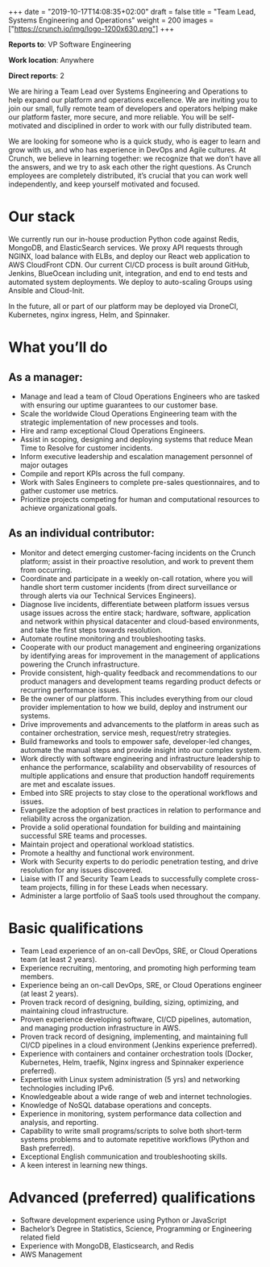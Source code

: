 +++
date = "2019-10-17T14:08:35+02:00"
draft = false
title = "Team Lead, Systems Engineering and Operations"
weight = 200
images = ["https://crunch.io/img/logo-1200x630.png"]
+++

**Reports to**: VP Software Engineering

**Work location**: Anywhere

**Direct reports**: 2

We are hiring a Team Lead over Systems Engineering and Operations to help expand our platform and operations excellence. We are inviting you to join our small, fully remote team of developers and operators helping make our platform faster, more secure, and more reliable. You will be self-motivated and disciplined in order to work with our fully distributed team.

We are looking for someone who is a quick study, who is eager to learn and grow with us, and who has experience in DevOps and Agile cultures. At Crunch, we believe in learning together: we recognize that we don’t have all the answers, and we try to ask each other the right questions. As Crunch employees are completely distributed, it’s crucial that you can work well independently, and keep yourself motivated and focused.

# Our stack

We currently run our in-house production Python code against Redis, MongoDB, and ElasticSearch services. We proxy API requests through NGINX, load balance with ELBs, and deploy our React web application to AWS CloudFront CDN. Our current CI/CD process is built around GitHub, Jenkins, BlueOcean including unit, integration, and end to end tests and automated system deployments. We deploy to auto-scaling Groups using Ansible and Cloud-Init.

In the future, all or part of our platform may be deployed via DroneCI, Kubernetes, nginx ingress, Helm, and Spinnaker.

# What you’ll do

## As a manager:

- Manage and lead a team of Cloud Operations Engineers who are tasked with ensuring our uptime guarantees to our customer base.
- Scale the worldwide Cloud Operations Engineering team with the strategic implementation of new processes and tools.
- Hire and ramp exceptional Cloud Operations Engineers.
- Assist in scoping, designing and deploying systems that reduce Mean Time to Resolve for customer incidents.
- Inform executive leadership and escalation management personnel of major outages
- Compile and report KPIs across the full company.
- Work with Sales Engineers to complete pre-sales questionnaires, and to gather customer use metrics.
- Prioritize projects competing for human and computational resources to achieve organizational goals.

## As an individual contributor:

- Monitor and detect emerging customer-facing incidents on the Crunch platform; assist in their proactive resolution, and work to prevent them from occurring.
- Coordinate and participate in a weekly on-call rotation, where you will handle short term customer incidents (from direct surveillance or through alerts via our Technical Services Engineers).
- Diagnose live incidents, differentiate between platform issues versus usage issues across the entire stack; hardware, software, application and network within physical datacenter and cloud-based environments, and take the first steps towards resolution.
- Automate routine monitoring and troubleshooting tasks.
- Cooperate with our product management and engineering organizations by identifying areas for improvement in the management of applications powering the Crunch infrastructure.
- Provide consistent, high-quality feedback and recommendations to our product managers and development teams regarding product defects or recurring performance issues.
- Be the owner of our platform. This includes everything from our cloud provider implementation to how we build, deploy and instrument our systems.
- Drive improvements and advancements to the platform in areas such as container orchestration, service mesh, request/retry strategies.
- Build frameworks and tools to empower safe, developer-led changes, automate the manual steps and provide insight into our complex system.
- Work directly with software engineering and infrastructure leadership to enhance the performance, scalability and observability of resources of multiple applications and ensure that production handoff requirements are met and escalate issues.
- Embed into SRE projects to stay close to the operational workflows and issues.
- Evangelize the adoption of best practices in relation to performance and reliability across the organization.
- Provide a solid operational foundation for building and maintaining successful SRE teams and processes.
- Maintain project and operational workload statistics.
- Promote a healthy and functional work environment.
- Work with Security experts to do periodic penetration testing, and drive resolution for any issues discovered.
- Liaise with IT and Security Team Leads to successfully complete cross-team projects, filling in for these Leads when necessary.
- Administer a large portfolio of SaaS tools used throughout the company.

# Basic qualifications

- Team Lead experience of an on-call DevOps, SRE, or Cloud Operations team (at least 2 years).
- Experience recruiting, mentoring, and promoting high performing team members.
- Experience being an on-call DevOps, SRE, or Cloud Operations engineer (at least 2 years).
- Proven track record of designing, building, sizing, optimizing, and maintaining cloud infrastructure.
- Proven experience developing software, CI/CD pipelines, automation, and managing production infrastructure in AWS.
- Proven track record of designing, implementing, and maintaining full CI/CD pipelines in a cloud environment (Jenkins experience preferred).
- Experience with containers and container orchestration tools (Docker, Kubernetes, Helm, traefik, Nginx ingress and Spinnaker experience preferred).
- Expertise with Linux system administration (5 yrs) and networking technologies including IPv6.
- Knowledgeable about a wide range of web and internet technologies.
- Knowledge of NoSQL database operations and concepts.
- Experience in monitoring, system performance data collection and analysis, and reporting.
- Capability to write small programs/scripts to solve both short-term systems problems and to automate repetitive workflows (Python and Bash preferred).
- Exceptional English communication and troubleshooting skills.
- A keen interest in learning new things.

# Advanced (preferred) qualifications

- Software development experience using Python or JavaScript
- Bachelor’s Degree in Statistics, Science, Programming or Engineering related field
- Experience with MongoDB, Elasticsearch, and Redis
- AWS Management